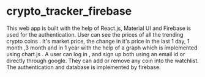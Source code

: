 # crypto_tracker_firebase
This web app is built with the help of React.js, Material UI and Firebase is used for the authentication. User can see the prices of all the trending crypto coins . It's market price, the change in it's price in the last 1 day, 1 month ,3 month and in 1 year with the help of a graph which is implemented using chart.js . A user can log in , and sign up both using an email id or directly through google. They can add or remove any coin into the watchlist. The authentication and database is implemented by firebase.
